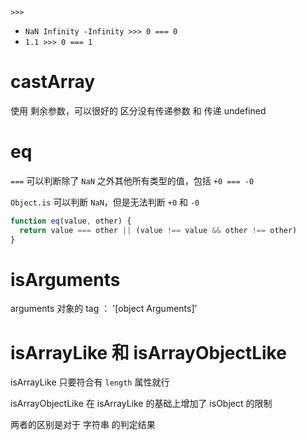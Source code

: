 `>>>`

- `NaN Infinity -Infinity >>> 0 === 0`
- `1.1 >>> 0 === 1`

# castArray

使用 剩余参数，可以很好的 区分没有传递参数 和 传递 undefined 

# eq

`===` 可以判断除了 `NaN` 之外其他所有类型的值，包括 `+0 === -0`

`Object.is` 可以判断 `NaN`，但是无法判断 `+0` 和 `-0`

```javascript
function eq(value, other) {
  return value === other || (value !== value && other !== other)
}
```

# isArguments

arguments 对象的 tag ： '[object Arguments]'



# isArrayLike 和 isArrayObjectLike

isArrayLike 只要符合有 `length` 属性就行

isArrayObjectLike 在 isArrayLike 的基础上增加了 isObject 的限制

两者的区别是对于 字符串 的判定结果


